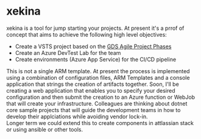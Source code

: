 # xekina
xekina is a tool for jump starting your projects.
At present it's a prrof of concept that aims to achieve the following high level objectives:
* Create a VSTS project based on the [GDS Agile Project Phases](https://www.gov.uk/service-manual/agile-delivery)
* Create an Azure DevTest Lab for the team
* Create environments (Azure App Service) for the CI/CD pipeline

This is not a single ARM template.  At present the process is implemented using a combination of configuration files, ARM Templates and a console application that strings the creation of artifacts together. Soon, I'll be creating a web application that enables you to specify  your desired configuration and then submit the creation to an Azure function or WebJob that will create your infrastructure.
Colleagues are thinking about dotnet core sample projects that will guide the development teams in how to develop their applciations while avoiding vendor lock-in.  
Longer term we could extend this to create components in attlassian stack or using ansible or other tools.
